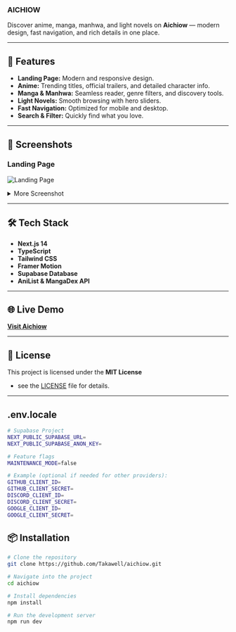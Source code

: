 ### AICHIOW

Discover anime, manga, manhwa, and light novels on **Aichiow** — modern design, fast navigation, and rich details in one place.

---

## 🚀 Features
- **Landing Page:** Modern and responsive design.
- **Anime:** Trending titles, official trailers, and detailed character info.
- **Manga & Manhwa:** Seamless reader, genre filters, and discovery tools.
- **Light Novels:** Smooth browsing with hero sliders.
- **Fast Navigation:** Optimized for mobile and desktop.
- **Search & Filter:** Quickly find what you love.

---

## 📸 Screenshots

### Landing Page
![Landing Page](https://i.ibb.co/213z6wMp/download-14.png)

<details>
<summary>More Screenshot</summary>

### Anime (Home)
![Anime Home](https://i.ibb.co/mrmZ8Vsr/home-anime.png)

### Schedule & Upcoming
![preview](https://i.ibb.co/p6HQJm0p/1757298018286.jpg)

### Manga
![Manga](https://i.ibb.co/BKjQZrL7/1755945661098.jpg)
![My wife](https://i.ibb.co/Psn34Hf0/1757297296809.jpg)

### Manhwa
![Manhwa](https://i.ibb.co/GQMC0b2b/68923578dc66d8397f76472f.png)

### Light Novels
![Light Novels](https://i.ibb.co/DNxqYKf/1757297605643.jpg)

### AND MUCH MORE

</details>

---

## 🛠 Tech Stack
- **Next.js 14**  
- **TypeScript**  
- **Tailwind CSS**  
- **Framer Motion**  
- **Supabase Database**
- **AniList & MangaDex API**  

---

## 🌐 Live Demo
[**Visit Aichiow**](https://aichiow.vercel.app/)

---

## 📄 License
This project is licensed under the **MIT License**
- see the [LICENSE](https://github.com/Takawell/Aichiow/blob/main/LICENSE)
 file for details.
---

## .env.locale
```bash
# Supabase Project
NEXT_PUBLIC_SUPABASE_URL=
NEXT_PUBLIC_SUPABASE_ANON_KEY=

# Feature flags
MAINTENANCE_MODE=false

# Example (optional if needed for other providers):
GITHUB_CLIENT_ID=
GITHUB_CLIENT_SECRET=
DISCORD_CLIENT_ID=
DISCORD_CLIENT_SECRET=
GOOGLE_CLIENT_ID=
GOOGLE_CLIENT_SECRET=
```

## 📦 Installation
```bash
# Clone the repository
git clone https://github.com/Takawell/aichiow.git

# Navigate into the project
cd aichiow

# Install dependencies
npm install

# Run the development server
npm run dev
